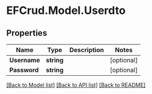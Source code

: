 # EFCrud.Model.Userdto

## Properties

Name | Type | Description | Notes
------------ | ------------- | ------------- | -------------
**Username** | **string** |  | [optional] 
**Password** | **string** |  | [optional] 

[[Back to Model list]](../README.md#documentation-for-models) [[Back to API list]](../README.md#documentation-for-api-endpoints) [[Back to README]](../README.md)

